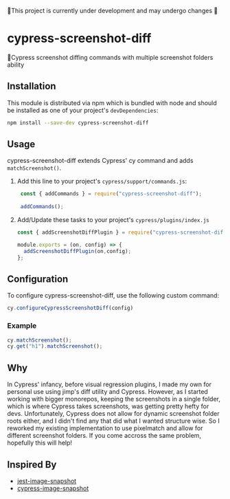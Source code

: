 🚧This project is currently under development and may undergo changes 🚧

# cypress-screenshot-diff

📸Cypress screenshot diffing commands with multiple screenshot folders ability

## Installation

This module is distributed via npm which is bundled with node and should be installed as one of your project's `devDependencies`:

```bash
npm install --save-dev cypress-screenshot-diff
```

## Usage

cypress-screenshot-diff extends Cypress' cy command and adds `matchScreenshot()`.

1. Add this line to your project's `cypress/support/commands.js`:

   ```js
    const { addCommands } = require("cypress-screenshot-diff");
    
    addCommands();
   ```

2. Add/Update these tasks to your project's `cypress/plugins/index.js`

   ```js
   const { addScreenshotDiffPlugin } = require("cypress-screenshot-diff");

   module.exports = (on, config) => {
     addScreenshotDiffPlugin(on,config);
   };
   ```

## Configuration

To configure cypress-screenshot-diff, use the following custom command:

```js
cy.configureCypressScreenshotDiff(config)
```

### Example

```js
cy.matchScreenshot();
cy.get("h1").matchScreenshot();
```

## Why
In Cypress' infancy, before visual regression plugins, I made my own for personal use using jimp's diff utility and Cypress. However, as I started working with bigger monorepos, keeping the screenshots in a single folder, which is where Cypress takes screenshots, was getting pretty hefty for devs. Unfortunately, Cypress does not allow for dynamic screenshot folder roots either, and I didn't find any that did what I wanted structure wise. So I reworked my existing implementation to use pixelmatch and allow for different screenshot folders. If you come accross the same problem, hopefully this will help!

## Inspired By
- [jest-image-snapshot](https://github.com/americanexpress/jest-image-snapshot)
- [cypress-image-snapshot](https://github.com/palmerhq/cypress-image-snapshot)

